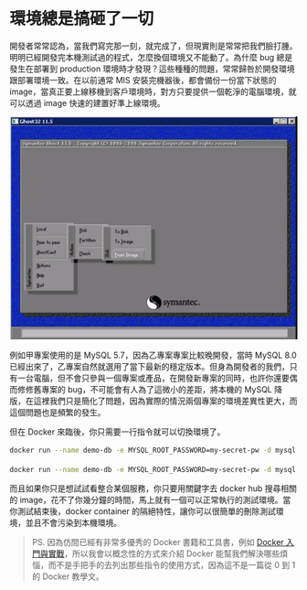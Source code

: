 # 環境總是搞砸了一切

開發者常常認為，當我們寫完那一刻，就完成了，但現實則是常常把我們臉打腫。明明已經開發完本機測試過的程式，怎麼換個環境又不能動了。為什麼 bug 總是發生在部署到 production 環境時才發現？這些種種的問題，常常歸咎於開發環境跟部署環境一致。在以前通常 MIS 安裝完機器後，都會備份一份當下狀態的 image，當真正要上線移機到客戶環境時，對方只要提供一個乾淨的電腦環境，就可以透過 image 快速的建置好準上線環境。

![](https://raw.githubusercontent.com/alincode/devops-30days-2019/master/assets/ghost-system-image.png)

例如甲專案使用的是 MySQL 5.7，因為乙專案專案比較晚開發，當時 MySQL 8.0 已經出來了，乙專案自然就選用了當下最新的穩定版本。但身為開發者的我們，只有一台電腦，但不會只參與一個專案或產品，在開發新專案的同時，也許你還要偶而修修舊專案的 bug，不可能會有人為了這微小的差距，將本機的 MySQL 降版，在這裡我們只是簡化了問題，因為實際的情況兩個專案的環境差異性更大，而這個問題也是頻繁的發生。

但在 Docker 來臨後，你只需要一行指令就可以切換環境了。

```sh
docker run --name demo-db -e MYSQL_ROOT_PASSWORD=my-secret-pw -d mysql:5.7

docker run --name demo-db -e MYSQL_ROOT_PASSWORD=my-secret-pw -d mysql:8.0
```

而且如果你只是想試試看整合某個服務，你只要用關鍵字去 docker hub 搜尋相關的 image，花不了你幾分鐘的時間，馬上就有一個可以正常執行的測試環境。當你測試結束後，docker container 的隔絕特性，讓你可以很簡單的刪除測試環境，並且不會污染到本機環境。

> PS. 因為仿間已經有非常多優秀的 Docker 書籍和工具書，例如 [Docker 入門與實戰](https://www.tenlong.com.tw/products/9789864764860)，所以我會以概念性的方式來介紹 Docker 能幫我們解決哪些煩惱，而不是手把手的去列出那些指令的使用方式，因為這不是一篇從 0 到 1 的 Docker 教學文。
